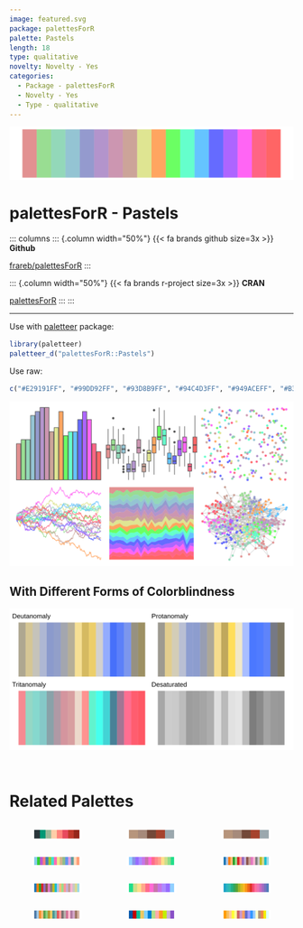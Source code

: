 ```yaml
---
image: featured.svg
package: palettesForR
palette: Pastels
length: 18
type: qualitative
novelty: Novelty - Yes
categories:
  - Package - palettesForR
  - Novelty - Yes
  - Type - qualitative
---
```


![](featured.svg)

# palettesForR - Pastels 

::: columns
::: {.column width="50%"}
{{< fa brands github size=3x >}}
**Github**

[frareb/palettesForR](https://github.com/frareb/palettesForR)
:::

::: {.column width="50%"}
{{< fa brands r-project size=3x >}}
**CRAN**

[palettesForR](https://CRAN.R-project.org/package=palettesForR)
:::
:::

<hr> 

Use with [paletteer](https://emilhvitfeldt.github.io/paletteer/) package:

```r
library(paletteer)
paletteer_d("palettesForR::Pastels")
```

Use raw:

```r
c("#E29191FF", "#99DD92FF", "#93D8B9FF", "#94C4D3FF", "#949ACEFF", "#B394CCFF", "#CC96B1FF", "#CCA499FF", "#DFE592FF", "#FFA560FF", "#6BFF63FF", "#65FFCCFF", "#65C4FFFF", "#656BFFFF", "#AD65FFFF", "#FF65F4FF", "#FF6584FF", "#FF6565FF")
``` 

![](examples.png) <br>

## With Different Forms of Colorblindness

![](colorblind.svg) 

<br>

# Related Palettes

<div class="list" style="display: grid; grid-template-columns: auto auto auto;"> <figure class="figure">
<a href="../../awtools/a_palette/"> <img src="../../awtools/a_palette/featured.svg" style="width: 100%;" class="figure-img"></a>
</figure> <figure class="figure">
<a href="../../ButterflyColors/hamadryas_feronia/"> <img src="../../ButterflyColors/hamadryas_feronia/featured.svg" style="width: 100%;" class="figure-img"></a>
</figure> <figure class="figure">
<a href="../../ButterflyColors/hamadryas_feronia/"> <img src="../../ButterflyColors/hamadryas_feronia/featured.svg" style="width: 100%;" class="figure-img"></a>
</figure> <figure class="figure">
<a href="../../miscpalettes/pastel/"> <img src="../../miscpalettes/pastel/featured.svg" style="width: 100%;" class="figure-img"></a>
</figure> <figure class="figure">
<a href="../../vapeplot/vaporwave/"> <img src="../../vapeplot/vaporwave/featured.svg" style="width: 100%;" class="figure-img"></a>
</figure> <figure class="figure">
<a href="../../ggthemes/Classic_20/"> <img src="../../ggthemes/Classic_20/featured.svg" style="width: 100%;" class="figure-img"></a>
</figure> <figure class="figure">
<a href="../../ggsci/category20_d3/"> <img src="../../ggsci/category20_d3/featured.svg" style="width: 100%;" class="figure-img"></a>
</figure> <figure class="figure">
<a href="../../vapoRwave/vapoRwave/"> <img src="../../vapoRwave/vapoRwave/featured.svg" style="width: 100%;" class="figure-img"></a>
</figure> <figure class="figure">
<a href="../../ggthemes/Hue_Circle/"> <img src="../../ggthemes/Hue_Circle/featured.svg" style="width: 100%;" class="figure-img"></a>
</figure> <figure class="figure">
<a href="../../ggthemes/Tableau_20/"> <img src="../../ggthemes/Tableau_20/featured.svg" style="width: 100%;" class="figure-img"></a>
</figure> <figure class="figure">
<a href="../../tidyquant/tq_dark/"> <img src="../../tidyquant/tq_dark/featured.svg" style="width: 100%;" class="figure-img"></a>
</figure> <figure class="figure">
<a href="../../trekcolors/lcars_alt/"> <img src="../../trekcolors/lcars_alt/featured.svg" style="width: 100%;" class="figure-img"></a>
</figure> 
</div>
